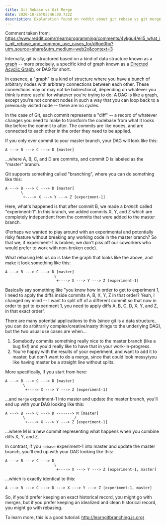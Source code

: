```yaml
---
title: Git Rebase vs Git Merge
date: 2020-10-26T05:46:30.732Z
description: Explanation found on reddit about git rebase vs git merge
---
```

Comment taken from: <https://www.reddit.com/r/learnprogramming/comments/4ykgu4/eli5_what_is_git_rebase_and_common_use_cases_for/d6oe0hx?utm_source=share&utm_medium=web2x&context=3>

Internally, git is structured based on a kind of data structure known as a [graph](https://www.topcoder.com/community/data-science/data-science-tutorials/introduction-to-graphs-and-their-data-structures-section-1/) -- more precisely, a specific kind of graph known as a [Directed Acyclic Graph](https://en.wikipedia.org/wiki/Directed_acyclic_graph), or DAG for short.

In essence, a "graph" is a kind of structure where you have a bunch of arbitrary nodes with arbitrary connections between each other. These connections may or may not be bidirectional, depending on whatever you think is more useful for whatever you're trying to do. A DAG is like a graph, except you're not connect nodes in such a way that you can loop back to a previously visited node -- there are no cycles.

In the case of Git, each commit represents a "diff" -- a record of whatever changes you need to make to transform the codebase from what it looks like before the commit to after. The commits are like nodes, and are connected to each other in the order they need to be applied.

If you only ever commit to your master branch, your DAG will look like this:

```
A ---> B ---> C ---> D [master]
```

...where A, B, C, and D are commits, and commit D is labeled as the "master" branch.

Git supports something called "branching", where you can do something like this:

```
A ---> B ---> C ---> D [master]
       \
        +----> X ---> Y ---> Z [experiment-1] 
```

Here, what's happened is that after commit B, we made a *branch* called "experiment-1". In this branch, we added commits X, Y, and Z which are completely independent from the commits that were added to the master branch.

(Perhaps we wanted to play around with an experimental and potentially risky feature without breaking any working code in the master branch? So that we, if experiment-1 is broken, we don't piss off our coworkers who would prefer to work with non-broken code).

What rebasing lets us do is take the graph that looks like the above, and make it look something like this:

```
A ---> B ---> C ---> D [master]
                      \
                       +----> X ---> Y ---> Z [experiment-1] 
```

Basically say something like "you know how in order to get to experiment 1, I need to apply the diffs inside commits A, B, X, Y, Z in that order? Yeah, I changed my mind -- I want to split off of a different commit so that now in order to get to experiment 1, you need to apply diffs A, B, C, D, X, Y, and Z, in that exact order".

There are many potential applications to this (since git is a data structure, you can do arbitrarily complex/creative/nasty things to the underlying DAG), but the two usual use cases are when...

1. Somebody commits something really nice to the master branch (like a bug fix!) and you'd really like to have that in your work-in-progress.
2. You're happy with the results of your experiment, and want to add it to master, but don't want to do a merge, since that could look messy/you like having master be a straight line without splits.

More specifically, if you start from here:

```
A ---> B ---> C ---> D [master]
        \
         +----> X ---> Y ---> Z [experiment-1] 
```

...and `merge` experiment-1 into master and update the master branch, you'll end up with your DAG looking like this:

```
A ---> B ---> C ---> D -------> M [master]
        \                      /
         +----> X ---> Y ---> Z [experiment-1] 
```

...where M is a new commit representing what happens when you combine diffs X, Y, and Z.

In contrast, if you `rebase` experiment-1 into master and update the master branch, you'll end up with your DAG looking like this:

```
A ---> B ---> C ---> D
                      \
                       +----> X ---> Y ---> Z [experiment-1, master]
```

...which is exactly identical to this:

```
A ---> B ---> C ---> D ---> X ---> Y ---> Z [experiment-1, master]
```

So, if you'd prefer keeping an exact historical record, you might go with merges, but if you prefer keeping an idealized and clean historical record, you might go with rebasing.

To learn more, this is a good tutorial: <http://learngitbranching.js.org/>